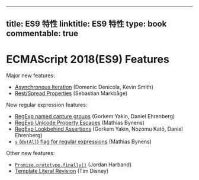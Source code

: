 
---
title: ES9 特性
linktitle: ES9 特性
type: book
commentable: true
---

# ECMAScript 2018(ES9) Features

Major new features:

- [Asynchronous Iteration](http://2ality.com/2016/10/asynchronous-iteration.html) (Domenic Denicola, Kevin Smith)
- [Rest/Spread Properties](http://2ality.com/2016/10/rest-spread-properties.html) (Sebastian Markbåge)

New regular expression features:

- [RegExp named capture groups](http://2ality.com/2017/05/regexp-named-capture-groups.html) (Gorkem Yakin, Daniel Ehrenberg)
- [RegExp Unicode Property Escapes](http://2ality.com/2017/07/regexp-unicode-property-escapes.html) (Mathias Bynens)
- [RegExp Lookbehind Assertions](http://2ality.com/2017/05/regexp-lookbehind-assertions.html) (Gorkem Yakin, Nozomu Katō, Daniel Ehrenberg)
- [`s` (`dotAll`) flag for regular expressions](http://2ality.com/2017/07/regexp-dotall-flag.html) (Mathias Bynens)

Other new features:

- [`Promise.prototype.finally()`](http://2ality.com/2017/07/promise-prototype-finally.html) (Jordan Harband)
- [Template Literal Revision](http://2ality.com/2016/09/template-literal-revision.html) (Tim Disney)

    